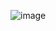 ![image](https://user-images.githubusercontent.com/61208397/178501213-30bcd1e6-5120-4a81-9e6a-3ff519dd4216.png)
